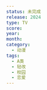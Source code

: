 ```yaml
---
status: 未完成
release: 2024
type: TV
score:
year:
month:
category:
  - 动漫
tags:
  - A类
  - 轻改
  - 校园
  - 恋爱
---
```

